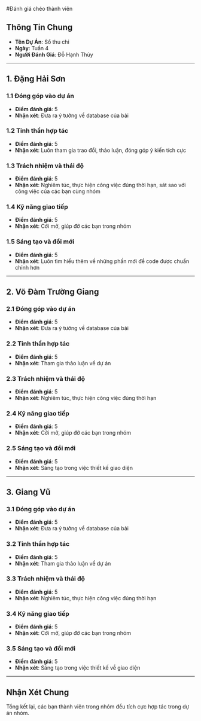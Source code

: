 #Đánh giá chéo thành viên 

## Thông Tin Chung
- **Tên Dự Án**: Sổ thu chi
- **Ngày**: Tuần 4
- **Người Đánh Giá**: Đỗ Hạnh Thủy
-------------------------------------------------------------------------------------------
## 1. Đặng Hải Sơn
### 1.1 Đóng góp vào dự án
- **Điểm đánh giá**: 5
- **Nhận xét**: Đưa ra ý tưởng về database của bài

### 1.2 Tinh thần hợp tác
- **Điểm đánh giá**: 5
- **Nhận xét**: Luôn tham gia trao đổi, thảo luận, đóng góp ý kiến tích cực

### 1.3 Trách nhiệm và thái độ
- **Điểm đánh giá**: 5
- **Nhận xét**: Nghiêm túc, thực hiện công việc đúng thời hạn, sát sao với công việc của các bạn cùng nhóm

### 1.4 Kỹ năng giao tiếp
- **Điểm đánh giá**: 5
- **Nhận xét**: Cởi mở, giúp đỡ các bạn trong nhóm

### 1.5 Sáng tạo và đổi mới
- **Điểm đánh giá**: 5
- **Nhận xét**: Luôn tìm hiểu thêm về những phần mới để code được chuẩn chỉnh hơn
-------------------------------------------------------------------------------------------
## 2. Võ Đàm Trường Giang
### 2.1 Đóng góp vào dự án
- **Điểm đánh giá**: 5
- **Nhận xét**: Đưa ra ý tưởng về database của bài

### 2.2 Tinh thần hợp tác
- **Điểm đánh giá**: 5
- **Nhận xét**: Tham gia thảo luận về dự án

### 2.3 Trách nhiệm và thái độ
- **Điểm đánh giá**: 5
- **Nhận xét**: Nghiêm túc, thực hiện công việc đúng thời hạn

### 2.4 Kỹ năng giao tiếp
- **Điểm đánh giá**: 5
- **Nhận xét**: Cởi mở, giúp đỡ các bạn trong nhóm

### 2.5 Sáng tạo và đổi mới
- **Điểm đánh giá**: 5
- **Nhận xét**: Sáng tạo trong việc thiết kế giao diện
-------------------------------------------------------------------------------------------
## 3. Giang Vũ
### 3.1 Đóng góp vào dự án
- **Điểm đánh giá**: 5
- **Nhận xét**: Đưa ra ý tưởng về database của bài

### 3.2 Tinh thần hợp tác
- **Điểm đánh giá**: 5
- **Nhận xét**: Tham gia thảo luận về dự án

### 3.3 Trách nhiệm và thái độ
- **Điểm đánh giá**: 5
- **Nhận xét**: Nghiêm túc, thực hiện công việc đúng thời hạn

### 3.4 Kỹ năng giao tiếp
- **Điểm đánh giá**: 5
- **Nhận xét**: Cởi mở, giúp đỡ các bạn trong nhóm

### 3.5 Sáng tạo và đổi mới
- **Điểm đánh giá**: 5
- **Nhận xét**: Sáng tạo trong việc thiết kế về giao diện
-------------------------------------------------------------------------------------------
## Nhận Xét Chung
Tổng kết lại, các bạn thành viên trong nhóm đều tích cực hợp tác trong dự án nhóm.
